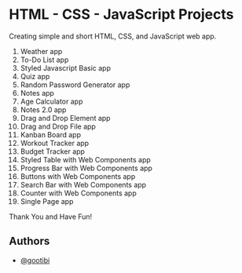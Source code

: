 # HTML - CSS - JavaScript Projects

Creating simple and short HTML, CSS, and JavaScript web app.

1. Weather app
2. To-Do List app
3. Styled Javascript Basic app
4. Quiz app
5. Random Password Generator app
6. Notes app
7. Age Calculator app
8. Notes 2.0 app
9. Drag and Drop Element app
10. Drag and Drop File app
11. Kanban Board app
12. Workout Tracker app
13. Budget Tracker app
14. Styled Table with Web Components app
15. Progress Bar with Web Components app
16. Buttons with Web Components app
17. Search Bar with Web Components app
18. Counter with Web Components app
19. Single Page app


Thank You and Have Fun!

## Authors

- [@gootibi](https://github.com/gootibi)
